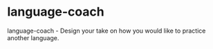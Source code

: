 # language-coach
language-coach - Design your take on how you would like to practice another language.
